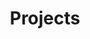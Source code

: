 ---
title: Projects
permalink: /projects/
layout: project-index-layout.njk
breadcrumbs:
  - label: Home
    url: /
  - label: Projects
cards:
  - card:
    title: Autonomous Flower Pot
    url: /projects/self-watering-flower-pot/
    items:
      - title: Self Watering Concept
        url: /blog/self-watering-flower-pot-concept/
      - title: Self Watering Hardware
        url: /blog/self-watering-flower-pot-hardware/
      - title: Self Watering Setup
        url: /blog/self-watering-flower-pot-setup/
      - title: Self Watering Programming
        url: /blog/self-watering-flower-pot-programming/
      - title: Self Watering Debugging
        url: /blog/self-watering-flower-pot-debugging/
      - title: Data Hub Concept
        url: /blog/autonomous-flower-pot-data-hub-concept/
  - card:
    title: Web Development
    url: /projects/web-development/
    items:
      - title: Making TeenyTek
        url: /blog/making-teenytek/
  - card:
    title: Minecraft Bots
    url: /projects/minecraft-bots/
    items:
      - title: Fishing Bot Idea
        url: /blog/afk-fishing-bot-idea/
  - card:
    title: 3D Printing
    url: /projects/3d-printing/
    items:
      - title: New 3D printer
        url: /blog/new-3d-printer/
      - title: Battery Protectors
        url: /blog/battery-protectors/
      - title: 3D printed Mask
        url: /blog/3d-printed-mask/
  - card:
    title: 3D Printed Mask
    url: /projects/3d-printed-mask
    items:
      - title: The COVID Hunter Mask
        url: /blog/the-covid-hunter-mask/
---